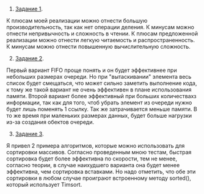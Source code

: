 1. [<u>Задание 1</u>](https://github.com/NazarovDA/lesta/blob/master/task1.py).

К плюсам моей реализации можно отнести большую производительность, так как нет операции деления.
К минусам можно отнести непривычность и сложность в чтении. К плюсам предложенной реализации можно отнести легкую читаемость и распространенность.
К минусам можно отнести повышенную вычислительную сложность.

2. [<u>Задание 2</u>](https://github.com/NazarovDA/lesta/blob/master/task2.py).

Первый вариант FIFO проще понять и он будет эффективнее при небольших размерах очереди. Но при "вытаскивании" элемента весь список будет смещаться, что может сильно заметить выполнение кода, к тому же такой вариант не очень эффективен в плане использования памяти. Второй вариант более эффективный при больших количествахз информации, так как для того, чтоб убрать элемент из очереди нужно будет лишь поменять 1 ссылку. Так же затрачивается меньше памяти. В то же время при маленьких размерах данных, будет больше нагрузки из-за создания обектов очереди.

3. [<u>Задание 3</u>](https://github.com/NazarovDA/lesta/blob/master/task1.py).

Я привел 2 примера алгоритмов, которые можно использовать для сортировки массивов. Согласно проведенным мною тестам, быстрая сортировка будет более эффективна по скорости, тем не менее, согласно теории, в случае наихудшего варианта она будет менее эффективна, чем сортировка вставками. Но надо отметить, что обе эти сортировки в любом случае проиграют встроенному методу sorted(), который использует Timsort.
